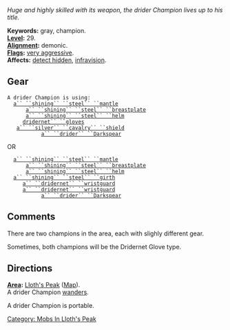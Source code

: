 *Huge and highly skilled with its weapon, the drider Champion lives up
to his title.*

**Keywords:** gray, champion.  
**[Level](Level.md "wikilink"):** 29.  
**[Alignment](Alignment.md "wikilink"):** demonic.  
**[Flags](:Category:_Mob_Types.md "wikilink"):** [very
aggressive](Aggressive_Mobs.md "wikilink").  
**Affects:** [detect hidden](Detect_Hidden.md "wikilink"),
[infravision](Infravision.md "wikilink").  

## Gear

`A drider Champion is using:`  
<worn around neck>`  `[`a`` ``shining`` ``steel`` ``mantle`](Shining_Steel_Mantle.md "wikilink")  
<worn on body>`      `[`a`` ``shining`` ``steel`` ``breastplate`](Shining_Steel_Breastplate.md "wikilink")  
<worn on head>`      `[`a`` ``shining`` ``steel`` ``helm`](Shining_Steel_Helm.md "wikilink")  
<worn on hands>`     `[`dridernet`` ``gloves`](Dridernet_Gloves.md "wikilink")  
<held in offhand>`   `[`a`` ``silver`` ``cavalry`` ``shield`](Silver_Cavalry_Shield.md "wikilink")  
<wielded>`           `[`a`` ``drider`` ``Darkspear`](Drider_Darkspear.md "wikilink")

OR

<worn around neck>`  `[`a`` ``shining`` ``steel`` ``mantle`](Shining_Steel_Mantle.md "wikilink")  
<worn on body>`      `[`a`` ``shining`` ``steel`` ``breastplate`](Shining_Steel_Breastplate.md "wikilink")  
<worn on head>`      `[`a`` ``shining`` ``steel`` ``helm`](Shining_Steel_Helm.md "wikilink")  
<worn about waist>`  `[`a`` ``shining`` ``steel`` ``girth`](Shining_Steel_Girth.md "wikilink")  
<worn on wrist>`     `[`a`` ``dridernet`` ``wristguard`](Dridernet_Wristguard.md "wikilink")  
<worn on wrist>`     `[`a`` ``dridernet`` ``wristguard`](Dridernet_Wristguard.md "wikilink")  
<wielded>`           `[`a`` ``drider`` ``Darkspear`](Drider_Darkspear.md "wikilink")

## Comments

There are two champions in the area, each with slighly different gear.

Sometimes, both champions will be the Dridernet Glove type.

## Directions

**[Area](:Category:_Areas.md "wikilink"):** [Lloth's
Peak](:Category:_Lloth's_Peak.md "wikilink")
([Map](Lloth's_Peak_Map.md "wikilink")).  
A drider Champion [wanders](Wandering_Mobs.md "wikilink").

A drider Champion is portable.  

[Category: Mobs In Lloth's
Peak](Category:_Mobs_In_Lloth's_Peak "wikilink")
